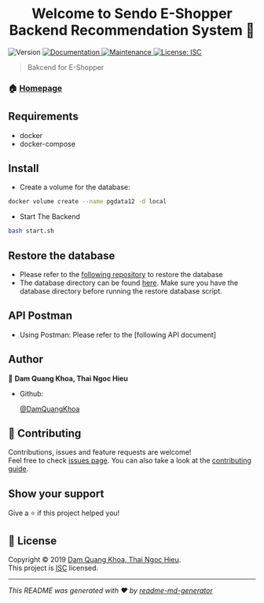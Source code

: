 <h1 align="center">Welcome to Sendo E-Shopper Backend Recommendation System 👋</h1>
<p>
  <img alt="Version" src="https://img.shields.io/badge/version-1.0.0-blue.svg?cacheSeconds=2592000" />
  <a href="https://github.com/DamQuangKhoa/Medium_API#readme" target="_blank">
    <img alt="Documentation" src="https://img.shields.io/badge/documentation-yes-brightgreen.svg" />
  </a>
  <a href="https://github.com/DamQuangKhoa/Medium_API/graphs/commit-activity" target="_blank">
    <img alt="Maintenance" src="https://img.shields.io/badge/Maintained%3F-yes-green.svg" />
  </a>
  <a href="https://github.com/DamQuangKhoa/Medium_API/blob/master/LICENSE" target="_blank">
    <img alt="License: ISC" src="https://img.shields.io/github/license/DamQuangKhoa/Sendo E-Shopper Backend Recommendation System" />
  </a>
</p>

> Bakcend for E-Shopper

### 🏠 [Homepage](https://github.com/DamQuangKhoa/Medium_API#readme)

## Requirements

- docker
- docker-compose

## Install

- Create a volume for the database:

```bash
docker volume create --name pgdata12 -d local
```

- Start The Backend

```sh
bash start.sh
```

## Restore the database

- Please refer to the [following repository](https://github.com/ngochieu642/restore_database.git) to restore the database
- The database directory can be found [here](https://drive.google.com/open?id=1TfjuI-cYDcnBzjfEAmN4Xv910VMdZUfx). Make sure you have the database directory before running the restore database script.

## API Postman

- Using Postman: Please refer to the [following API document]

## Author

👤 **Dam Quang Khoa, Thai Ngoc Hieu**

- Github:

  [@DamQuangKhoa](https://github.com/DamQuangKhoa)

## 🤝 Contributing

Contributions, issues and feature requests are welcome!<br />Feel free to check [issues page](https://github.com/DamQuangKhoa/Medium_API/issues). You can also take a look at the [contributing guide](https://github.com/DamQuangKhoa/Medium_API/blob/master/CONTRIBUTING.md).

## Show your support

Give a ⭐️ if this project helped you!

## 📝 License

Copyright © 2019 [Dam Quang Khoa, Thai Ngoc Hieu](https://github.com/DamQuangKhoa).<br />
This project is [ISC](https://github.com/DamQuangKhoa/Medium_API/blob/master/LICENSE) licensed.

---

_This README was generated with ❤️ by [readme-md-generator](https://github.com/kefranabg/readme-md-generator)_
